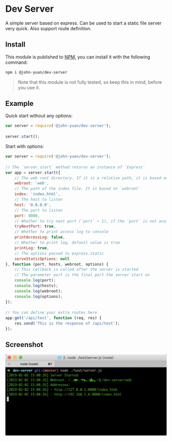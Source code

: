 # Dev Server

A simple server based on express. Can be used to start a static file server very quick. Also support route definition.

## Install

This module is published to [NPM][NPM], you can install it with the following command:

[NPM]: https://www.npmjs.com/package/@john-yuan/dev-server

```bash
npm i @john-yuan/dev-server
```

> Note that this module is not fully tested, so keep this in mind, before you use it.

## Example

Quick start without any options:

```js
var server = require('@john-yuan/dev-server');

server.start();
```

Start with options:

```js
var server = require('@john-yuan/dev-server');

// The `server.start` method returns an instance of `Express`
var app = server.start({
    // The web root directory. If it is a relative path, it is based on process.cwd()
    webroot: 'web',
    // The path of the index file. It is based on `webroot`
    index: 'index.html',
    // The host to listen
    host: '0.0.0.0',
    // The port to listen
    port: 8080,
    // Whether to try next port (`port` + 1), if the `port` is not available
    tryNextPort: true,
    // Whether to print access log to console
    printAccessLog: false,
    // Whether to print log, defautl value is true
    printLog: true,
    // The options passed to express.static
    serveStaticOptions: null
}, function (port, hosts, webroot, options) {
    // This callback is called after the server is started
    // The parameter port is the final port the server start on
    console.log(port);
    console.log(hosts);
    console.log(webroot);
    console.log(options);
});

// You can define your extra routes here
app.get('/api/test', function (req, res) {
    res.send('This is the response of /api/test');
});
```

## Screenshot

![Bash screenshot](./screenshot.png)
